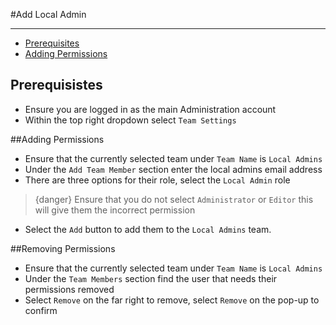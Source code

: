 #Add Local Admin

---

- [Prerequisites](#section-1)
- [Adding Permissions](#section-2)

<a name="section-1"></a>
## Prerequisistes
- Ensure you are logged in as the main Administration account
- Within the top right dropdown select `Team Settings`

  
<a name="section-2"></a>
##Adding Permissions
- Ensure that the currently selected team under `Team Name` is `Local Admins`
- Under the `Add Team Member` section enter the local admins email address
- There are three options for their role, select the `Local Admin` role
> {danger} Ensure that you do not select `Administrator` or `Editor` this will give them the incorrect permission
> 
- Select the `Add` button to add them to the `Local Admins` team.


##Removing Permissions 
- Ensure that the currently selected team under `Team Name` is `Local Admins`
- Under the `Team Members` section find the user that needs their permissions removed
- Select `Remove` on the far right to remove, select `Remove` on the pop-up to confirm 

